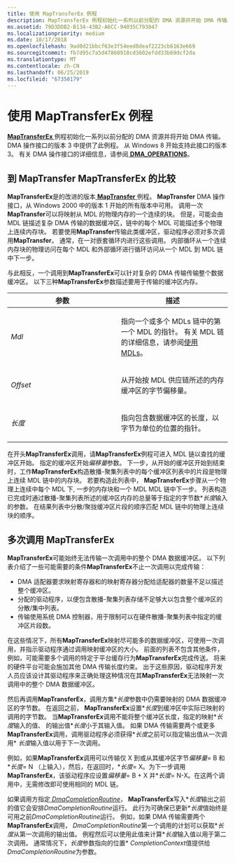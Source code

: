 ```yaml
---
title: 使用 MapTransferEx 例程
description: MapTransferEx 例程初始化一系列以前分配的 DMA 资源并开始 DMA 传输。
ms.assetid: 79D3DDB2-B134-43B2-A6CC-94035C793047
ms.localizationpriority: medium
ms.date: 10/17/2018
ms.openlocfilehash: 9ad0d21bbcf63e3f54eed8deaf2223cb6163e669
ms.sourcegitcommit: fb7d95c7a5d47860918cd3602efdd33b69dcf2da
ms.translationtype: MT
ms.contentlocale: zh-CN
ms.lasthandoff: 06/25/2019
ms.locfileid: "67358179"
---
```

# <a name="using-the-maptransferex-routine"></a>使用 MapTransferEx 例程


[ **MapTransferEx** ](https://docs.microsoft.com/windows-hardware/drivers/ddi/content/wdm/nc-wdm-pmap_transfer_ex)例程初始化一系列以前分配的 DMA 资源并将开始 DMA 传输。 DMA 操作接口的版本 3 中提供了此例程。 从 Windows 8 开始支持此接口的版本 3。 有关 DMA 操作接口的详细信息，请参阅[ **DMA\_OPERATIONS**](https://docs.microsoft.com/windows-hardware/drivers/ddi/content/wdm/ns-wdm-_dma_operations)。

## <a name="comparison-of-maptransferex-to-maptransfer"></a>到 MapTransfer MapTransferEx 的比较


**MapTransferEx**是的改进的版本[ **MapTransfer** ](https://docs.microsoft.com/windows-hardware/drivers/ddi/content/wdm/nc-wdm-pmap_transfer)例程。 **MapTransfer** DMA 操作接口，从 Windows 2000 中的版本 1 开始的所有版本中可用。 调用一次**MapTransfer**可以将映射从 MDL 的物理内存的一个连续的块。 但是，可能会由 MDL 链描述复杂 DMA 传输的数据缓冲区，链中的每个 MDL 可能描述多个物理上连续内存块。 若要使用**MapTransfer**传输此类缓冲区，驱动程序必须对多次调用**MapTransfer**。 通常，在一对嵌套循环内进行这些调用。 内部循环从一个连续内存块的物理访问在每个 MDL 和外部循环进行循环访问从一个 MDL 到 MDL 链中下一步。

与此相反，一个调用到**MapTransferEx**可以针对复杂的 DMA 传输传输整个数据缓冲区。 以下三种**MapTransferEx**参数描述要用于传输的缓冲区内存。

<table>
<colgroup>
<col width="50%" />
<col width="50%" />
</colgroup>
<thead>
<tr class="header">
<th>参数</th>
<th>描述</th>
</tr>
</thead>
<tbody>
<tr class="odd">
<td><em>Mdl</em></td>
<td><p>指向一个或多个 MDLs 链中的第一个 MDL 的指针。 有关 MDL 链的详细信息，请参阅<a href="using-mdls.md" data-raw-source="[Using MDLs](using-mdls.md)">使用 MDLs</a>。</p></td>
</tr>
<tr class="even">
<td><em>Offset</em></td>
<td><p>从开始按 MDL 供应链所述的内存缓冲区的字节偏移量。</p></td>
</tr>
<tr class="odd">
<td><em>长度</em></td>
<td><p>指向包含数据缓冲区的长度，以字节为单位的位置的指针。</p></td>
</tr>
</tbody>
</table>

 

在开头**MapTransferEx**调用，请**MapTransferEx**例程可进入 MDL 链以查找的缓冲区开始。 指定的缓冲区开始*偏移量*参数。 下一步，从开始的缓冲区开始到结束时，工作**MapTransferEx**构造散播-聚集列表中的每个缓冲区列表中的片段是物理上连续 MDL 链中的内存块。 若要构造此列表中， **MapTransferEx**步骤从一个物理上连续中每个 MDL 下, 一步的内存块和一个 MDL MDL 链中下一步。 列表构造已完成时通过散播-聚集列表所述的缓冲区内存的总量等于指定的字节数\**长度*输入的参数。 在结果列表中分散/聚拢缓冲区片段的顺序匹配 MDL 链中的物理上连续块的顺序。

## <a name="multiple-calls-to-maptransferex"></a>多次调用 MapTransferEx


**MapTransferEx**可能始终无法传输一次调用中的整个 DMA 数据缓冲区。 以下列表介绍了一些可能需要的条件**MapTransferEx**不止一次调用以完成传输：

-   DMA 适配器要求映射寄存器和的映射寄存器分配给适配器的数量不足以描述整个缓冲区。
-   分配的驱动程序，以便包含散播-聚集列表存储不足够大以包含整个缓冲区的分散/集中列表。
-   传输使用系统 DMA 控制器，用于限制可以在硬件散播-聚集列表中指定的缓冲区片段数。

在这些情况下，所有**MapTransferEx**映射尽可能多的数据缓冲区，可使用一次调用，并指示驱动程序通过调用映射缓冲区的大小。 前面的列表不包含其他条件，例如，可能需要多个调用的特定于平台缓存行为**MapTransferEx**完成传送。 将来的硬件平台可能会施加其他 DMA 传输长度约束。 出于这些原因，驱动程序开发人员应该设计其驱动程序来正确处理这种情况在其**MapTransferEx**无法映射一次调用中的整个 DMA 数据缓冲区。

然后再调用**MapTransferEx**，调用方集\**长度*参数中仍需要映射的 DMA 数据缓冲区的字节数。 在返回之前， **MapTransferEx**设置\**长度*到缓冲区中实际已映射的调用的字节数。 当**MapTransferEx**调用不能将整个缓冲区长度，指定的映射\**长度*输入的值、 的输出值\**长度*小于其输入值。 如果 DMA 传输需要两个或更多**MapTransferEx**调用，调用驱动程序必须获得\**长度*之前可以指定输出值从一次调用\* *长度*输入值以用于下一次调用。

例如，如果**MapTransferEx**调用可以传输仅 X 到或从其缓冲区字节*偏移量*= B 和\**长度*= N （上输入），然后，在返回时，\**长度*= X。为下一步调用**MapTransferEx**，该驱动程序应设置*偏移量*= B + X 并\**长度*= N-X。在这两个调用中，无需修改即可使用相同的 MDL 链。

如果调用方指定[ *DmaCompletionRoutine*](https://docs.microsoft.com/windows-hardware/drivers/ddi/content/wdm/nc-wdm-dma_completion_routine)， **MapTransferEx**写入\**长度*输出之前的值它会安排*DmaCompletionRoutine*运行。 此行为可确保已更新\**长度*值始终是可用之前*DmaCompletionRoutine*运行。 例如，如果 DMA 传输需要两个**MapTransferEx**调用， *DmaCompletionRoutine*第一个调用的计划可以获取\**长度*从第一次调用的输出值。 例程然后可以使用此值来计算\**长度*输入值以用于第二次调用。 通常情况下，*长度*参数指向的位置\* *CompletionContext*值提供给*DmaCompletionRoutine*为参数。

 

 




